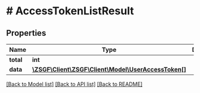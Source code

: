 # # AccessTokenListResult

## Properties

Name | Type | Description | Notes
------------ | ------------- | ------------- | -------------
**total** | **int** |  | [optional]
**data** | [**\ZSGF\Client\ZSGF\Client\Model\UserAccessToken[]**](UserAccessToken.md) |  | [optional]

[[Back to Model list]](../../README.md#models) [[Back to API list]](../../README.md#endpoints) [[Back to README]](../../README.md)
